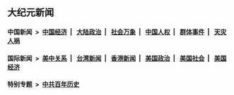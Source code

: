 ## 大纪元新闻

#### 中国新闻 &nbsp;>&nbsp; [中国经济](indexes/ncid283/README.md?10160045) &nbsp;| &nbsp; [大陆政治](indexes/ncid277/README.md?10160045) &nbsp;| &nbsp; [社会万象](indexes/ncid282/README.md?10160045) &nbsp;| &nbsp; [中国人权](indexes/ncid278/README.md?10160045) &nbsp;| &nbsp; [群体事件](indexes/ncid279/README.md?10160045) &nbsp;| &nbsp; [天灾人祸](indexes/ncid280/README.md?10160045)

#### 国际新闻 &nbsp;>&nbsp; [美中关系](indexes/nf1412576/README.md?10160045) &nbsp;| &nbsp; [台湾新闻](indexes/ncid1349361/README.md?10160045) &nbsp;| &nbsp; [香港新闻](indexes/ncid1349362/README.md?10160045) &nbsp;| &nbsp; [美国政治](indexes/ncid1078159/README.md?10160045) &nbsp;| &nbsp; [美国社会](indexes/ncid1078160/README.md?10160045) &nbsp;| &nbsp; [美国经济](indexes/ncid1078158/README.md?10160045)

#### 特别专题 &nbsp;>&nbsp; [中共百年历史](https://github.com/epoch-news/epoch-special/blob/master/README.md?10160045)  
